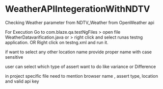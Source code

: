 # WeatherAPIIntegerationWithNDTV
Checking Weather parameter from NDTV_Weather from OpenWeather api

For Execution Go to com.blaze.qa.testNgFiles > open file WeatherDatavarification.java or > right click and select runas testng application.
 OR
 Right click on testng.xml and run it.
 
 
 if want to select any other location name provide proper name with case sensitive
 
 user can select which type of assert want to do like variance or Difference
 
 in project specific file need to mention browser name , assert type, location and valid api key


